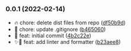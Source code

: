 ## <small>0.0.1 (2022-02-14)</small>

* :fire: chore: delete dist files from repo ([df50b9d](https://github.com/josnih21/RAE_bot-/commit/df50b9d))
* :see_no_evil: chore: update .gitignore ([b465060](https://github.com/josnih21/RAE_bot-/commit/b465060))
* :tada: feat: initial commit ([4b2c22e](https://github.com/josnih21/RAE_bot-/commit/4b2c22e))
* ✨🔁 feat: add linter and formatter ([b23aee8](https://github.com/josnih21/RAE_bot-/commit/b23aee8))




